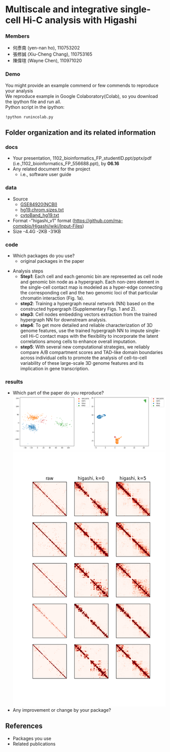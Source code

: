 # Multiscale and integrative single-cell Hi-C analysis with Higashi
### Members
* 何彥南 (yen-nan ho), 110753202
* 張修誠 (Xiu-Cheng Chang),	110753165
* 陳偉瑄 (Wayne Chen), 110971020

### Demo 
You might provide an example commend or few commends to reproduce your analysis  
We reproduce example in Google Colaboratory(Colab), so you download the ipython file and run all.  
Python script in the ipython:
```
!python runincolab.py
```

## Folder organization and its related information

### docs
* Your presentation, 1102_bioinformatics_FP_studentID.ppt/pptx/pdf (i.e.,1102_bioinformatics_FP_556688.ppt), by **06.16**
* Any related document for the project
  * i.e., software user guide

### data
- Source
  - [GSE84920(NCBI)](https://www.ncbi.nlm.nih.gov/geo/query/acc.cgi?acc=GSE84920)
  - [hg19.chrom.sizes.txt](https://github.com/biogo/biogo/blob/master/feat/genome/human/hg19/hg19_cytoBand.txt.gz)
  - [cytoBand_hg19.txt](https://www.bing.com/ck/a?!&&p=fb88d8adf2973b1d62f106a27de877b200fdee63a71bf0e78df82dad6bed0851JmltdHM9MTY1NTMxNjI5NCZpZ3VpZD1iYTViYTc2OS1iMmY5LTQ4NDQtOWU0Zi0yOTlmNzM2MzZjYzcmaW5zaWQ9NTE0Mg&ptn=3&fclid=a8a23e00-ecd5-11ec-8568-8a03c052f1f3&u=a1aHR0cHM6Ly9oZ2Rvd25sb2FkLmNzZS51Y3NjLmVkdS9nb2xkZW5wYXRoL2hnMTkvZGF0YWJhc2UvY3l0b0JhbmQudHh0Lmd6&ntb=1)
- Format
  -"higashi_v1" format (https://github.com/ma-compbio/Higashi/wiki/Input-Files)
- Size
  -4.4G
  -2KB 
  -31KB 

### code
* Which packages do you use? 
  * original packages in the paper
- Analysis steps
  - **Step1**: Each cell and each genomic bin are represented as cell node and genomic bin node as a hypergraph. 
Each non-zero element in the single-cell contact map is modeled as a hyper-edge connecting the corresponding cell and the two genomic loci of that particular chromatin interaction (Fig. 1a). 
  - **step2**: Training a hypergraph neural network (NN) based on the constructed hypergraph (Supplementary Figs. 1 and 2).
  - **step3**: Cell nodes embedding vectors extraction from the trained hypergraph NN for downstream analysis. 
  - **step4**: To get more detailed and reliable characterization of 3D genome features, use the trained hypergraph NN to impute single-cell Hi-C contact maps with the flexibility to incorporate the latent correlations among cells to enhance overall imputation. 
  - **step5**: With several new computational strategies, we reliably compare A/B compartment scores and TAD-like domain boundaries across individual cells to promote the analysis of cell-to-cell variability of these large-scale 3D genome features and its implication in gene transcription. 

### results
* Which part of the paper do you reproduce?
![](results/output1.png)
![](results/output3.png)
* Any improvement or change by your package?

## References
* Packages you use
* Related publications
